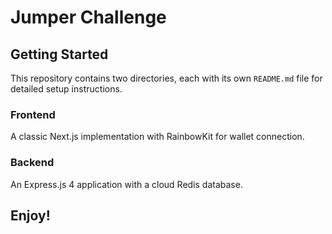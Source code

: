 # Jumper Challenge

## Getting Started

This repository contains two directories, each with its own `README.md` file for detailed setup instructions.

### Frontend

A classic Next.js implementation with RainbowKit for wallet connection.

### Backend

An Express.js 4 application with a cloud Redis database.

## Enjoy!
